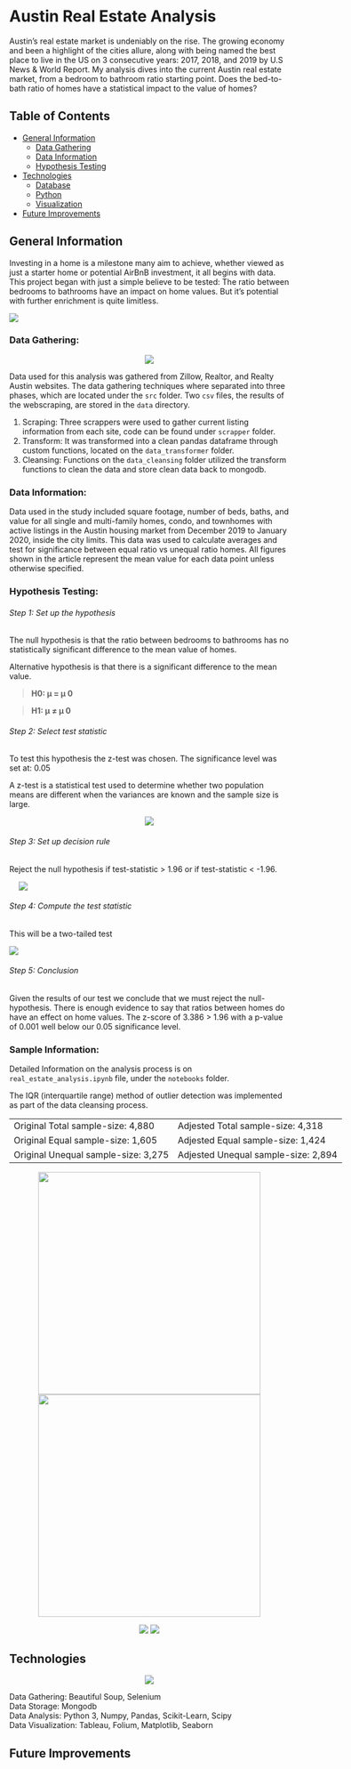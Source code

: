 # Austin Real Estate Analysis

Austin’s real estate market is undeniably on the rise.  The growing economy and been a highlight of the cities allure, along with being named the best place to live in the US on 3 consecutive years: 2017, 2018, and 2019 by U.S News & World Report.  My analysis dives into the current Austin real estate market, from a bedroom to bathroom ratio starting point.  Does the bed-to-bath ratio of homes have a statistical impact to the value of homes?   

## Table of Contents

* [General Information](#general-information)
    * [Data Gathering](#data-gathering)
    * [Data Information](#data-information)
    * [Hypothesis Testing](#hypothesis-testing)
* [Technologies](#technologies)
    * [Database](#database)
    * [Python](#python)
    * [Visualization](#visualization)
* [Future Improvements](#future-improvements)


## General Information
Investing in a home is a milestone many aim to achieve, whether viewed as just a starter home or potential AirBnB investment, it all begins with data.  This project began with just a simple believe to be tested: The ratio between bedrooms to bathrooms have an impact on home values. But it’s potential with further enrichment is quite limitless. 

![](images/distributions.png)

### Data Gathering:
<p align="center">
  <img src="images/realtylogos.png">
</p>

Data used for this analysis was gathered from Zillow, Realtor, and Realty Austin websites.  The data gathering techniques where separated into three phases, which are located under the ```src``` folder.  Two ```csv``` files, the results of the webscraping, are stored in the ```data``` directory.

1)   Scraping:  Three scrappers were used to gather current listing information from each site, code can be found under ```scrapper``` folder.  
2)  Transform:  It was transformed into a clean pandas dataframe through custom functions, located on the ```data_transformer``` folder.
3)  Cleansing:  Functions on the ```data_cleansing``` folder utilized the transform functions to clean the data and store clean data back to mongodb.   

### Data Information:
Data used in the study included square footage, number of beds, baths, and value for all single and multi-family homes, condo, and townhomes with active listings in the Austin housing market from December 2019 to January 2020, inside the city limits. This data was used to calculate averages and test for significance between equal ratio vs unequal ratio homes. All figures shown in the article represent the mean value for each data point unless otherwise specified. 

### Hypothesis Testing:

###### Step 1: Set up the hypothesis
The null hypothesis is that the ratio between bedrooms to bathrooms has no statistically significant difference to the mean value of homes.

Alternative hypothesis is that there is a significant difference to the mean value.

>**H0: μ = μ 0**

>**H1: μ ≠ μ 0**

###### Step 2: Select test statistic
To test this hypothesis the z-test was chosen.
The significance level was set at: 0.05

A z-test is a statistical test used to determine whether two population means are different when the variances are known and the sample size is large.

<p align="center">
  <img src="images/z-statistic.png">
</p>

###### Step 3: Set up decision rule
Reject the null hypothesis if test-statistic > 1.96 or if test-statistic < -1.96.
<p align="center" style="width:10%" >
  <img src="images/normdist.png">
</p>

###### Step 4: Compute the test statistic
This will be a two-tailed test

![](images/z-score.png)

###### Step 5: Conclusion
Given the results of our test we conclude that we must reject the null-hypothesis.  There is enough evidence to say that ratios between homes do have an effect on home values.
The z-score of 3.386 > 1.96 with a p-value of 0.001 well below our 0.05 significance level. 


### Sample Information:
Detailed Information on the analysis process is on ```real_estate_analysis.ipynb``` file, under the ```notebooks``` folder.

The IQR (interquartile range) method of outlier detection was implemented as part of the data cleansing process.

<table style="width:120%" align="center">
  <tr>
    <td>Original Total sample-size: 4,880</td>
    <td>Adjested Total sample-size: 4,318</td>
  </tr>
  <tr>
    <td>Original Equal sample-size: 1,605</td>
    <td>Adjested Equal sample-size: 1,424</td>
  </tr>
  <tr>
    <td>Original Unequal sample-size: 3,275</td>
    <td>Adjested Unequal sample-size: 2,894</td>
  </tr>
</table>
<p align="center">
  <img src="images/Original Sample.png" width="400">
  <img src="images/Adjusted Sample.png" width="400">
</p>
<p align="center">
  <img src="images/count_tables.png">
  <img src="images/maps.png">
</p>


## Technologies
<p align="center">
  <img src="images/logos.png">
</p>

Data Gathering: Beautiful Soup, Selenium<br>
Data Storage: Mongodb<br>
Data Analysis: Python 3, Numpy, Pandas, Scikit-Learn, Scipy<br>
Data Visualization: Tableau, Folium, Matplotlib, Seaborn

## Future Improvements